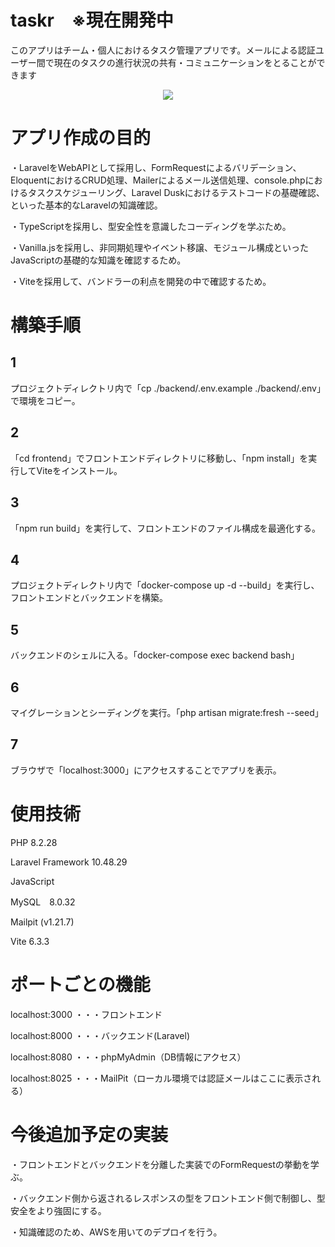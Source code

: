 # taskr　※現在開発中

このアプリはチーム・個人におけるタスク管理アプリです。メールによる認証ユーザー間で現在のタスクの進行状況の共有・コミュニケーションをとることができます
<p align="center">
<img src="https://github.com/user-attachments/assets/01397451-faae-4309-89a6-65e85b484ee8">
</p>

# アプリ作成の目的
・LaravelをWebAPIとして採用し、FormRequestによるバリデーション、EloquentにおけるCRUD処理、Mailerによるメール送信処理、console.phpにおけるタスクスケジューリング、Laravel Duskにおけるテストコードの基礎確認、といった基本的なLaravelの知識確認。

・TypeScriptを採用し、型安全性を意識したコーディングを学ぶため。

・Vanilla.jsを採用し、非同期処理やイベント移譲、モジュール構成といったJavaScriptの基礎的な知識を確認するため。

・Viteを採用して、バンドラーの利点を開発の中で確認するため。

# 構築手順

## 1
プロジェクトディレクトリ内で「cp ./backend/.env.example ./backend/.env」で環境をコピー。
## 2
「cd frontend」でフロントエンドディレクトリに移動し、「npm install」を実行してViteをインストール。
## 3
「npm run build」を実行して、フロントエンドのファイル構成を最適化する。
## 4
プロジェクトディレクトリ内で「docker-compose up -d --build」を実行し、フロントエンドとバックエンドを構築。
## 5
バックエンドのシェルに入る。「docker-compose exec backend bash」
## 6
マイグレーションとシーディングを実行。「php artisan migrate:fresh --seed」
## 7
ブラウザで「localhost:3000」にアクセスすることでアプリを表示。

# 使用技術
PHP 8.2.28

Laravel Framework 10.48.29

JavaScript

MySQL　8.0.32

Mailpit (v1.21.7)

Vite 6.3.3

# ポートごとの機能
localhost:3000 ・・・フロントエンド

localhost:8000 ・・・バックエンド(Laravel)

localhost:8080 ・・・phpMyAdmin（DB情報にアクセス）

localhost:8025 ・・・MailPit（ローカル環境では認証メールはここに表示される）



# 今後追加予定の実装
・フロントエンドとバックエンドを分離した実装でのFormRequestの挙動を学ぶ。

・バックエンド側から返されるレスポンスの型をフロントエンド側で制御し、型安全をより強固にする。

・知識確認のため、AWSを用いてのデプロイを行う。